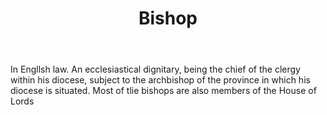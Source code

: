 ---
title: Bishop
letter: B
permalink: "/definitions/bishop.html"
body: In Engllsh law. An ecclesiastical dignitary, being the chief of the clergy within
  his diocese, subject to the archbishop of the province in which his diocese is situated.
  Most of tlie bishops are also members of the House of Lords
published_at: '2018-07-07'
layout: post
---
